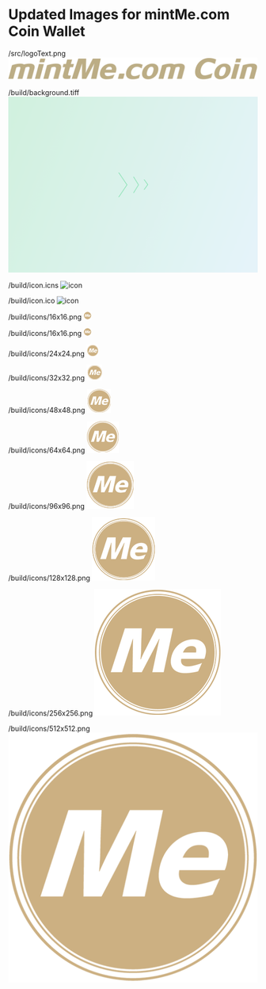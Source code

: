 # Updated Images for mintMe.com Coin Wallet

/src/logoText.png
![LogoText](src/logoText.png)

/build/background.tiff
![background](build/background.tiff)

/build/icon.icns
![icon](build/icon.icns)

/build/icon.ico
![icon](build/icon.ico)

/build/icons/16x16.png
![16x16](/build/icons/16x16.png)

/build/icons/16x16.png
![16x16](/build/icons/16x16.png)

/build/icons/24x24.png
![24x24](/build/icons/24x24.png)

/build/icons/32x32.png
![32x32](/build/icons/32x32.png)

/build/icons/48x48.png
![48x48](/build/icons/48x48.png)

/build/icons/64x64.png
![64x64](/build/icons/64x64.png)

/build/icons/96x96.png
![96x96](/build/icons/96x96.png)

/build/icons/128x128.png
![128x128](/build/icons/128x128.png)

/build/icons/256x256.png
![256x256](/build/icons/256x256.png)

/build/icons/512x512.png
![512x512](/build/icons/512x512.png)




